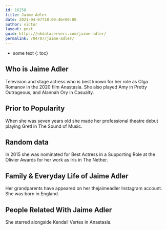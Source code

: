 ```yaml
---
id: 16258
title: Jaime Adler
date: 2021-04-07T18:00:46+00:00
author: victor
layout: post
guid: https://ukdataservers.com/jaime-adler/
permalink: /04/07/jaime-adler/
---
```


* some text
{: toc}


## Who is Jaime Adler



Television and stage actress who is best known for her role as Olga Romanov in the 2020 film Anastasia. She also played Amy in Pretty Outrageous, and Alannah Ory in Casualty. 

                
                
                
## Prior to Popularity



When she was seven years old she made her professional theatre debut playing Gretl in The Sound of Music.

                
                
                
## Random data



In 2015 she was nominated for Best Actress in a Supporting Role at the Olivier Awards for her work as Iris in The Nether. 

                
                
                
## Family & Everyday Life of Jaime Adler



Her grandparents have appeared on her thejaimeadler Instagram account. She was born in England. 

                
                
                
## People Related With Jaime Adler



She starred alongside Kendall Vertes in Anastasia.

                
              
            
          
          
          